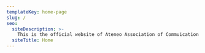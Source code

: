 ```yaml
---
templateKey: home-page
slug: /
seo:
  siteDescription: >-
    This is the official website of Ateneo Association of Commuication Technology Management!
  siteTitle: Home
---
```

